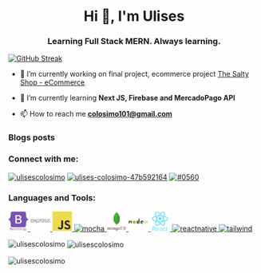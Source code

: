 <h1 align="center">Hi 👋, I'm Ulises</h1>
<h3 align="center">Learning Full Stack MERN. Always learning.</h3>

  [![GitHub Streak](http://github-readme-streak-stats.herokuapp.com?user=ulisescolosimo&theme=dark&hide_border=true&align=center)](https://git.io/streak-stats)

- 🔭 I’m currently working on final project, ecommerce project [The Salty Shop - eCommerce](https://github.com/ulisescolosimo/ecommerce-thesalty)

- 🌱 I’m currently learning **Next JS, Firebase and MercadoPago API**

- 📫 How to reach me **colosimo101@gmail.com**

### Blogs posts
<!-- BLOG-POST-LIST:START -->
<!-- BLOG-POST-LIST:END -->

<h3 align="left">Connect with me:</h3>
<p align="left">
<a href="https://dev.to/ulisescolosimo" target="blank"><img align="center" src="https://raw.githubusercontent.com/rahuldkjain/github-profile-readme-generator/master/src/images/icons/Social/devto.svg" alt="ulisescolosimo" height="30" width="40" /></a>
<a href="https://linkedin.com/in/ulises-colosimo-47b592164" target="blank"><img align="center" src="https://raw.githubusercontent.com/rahuldkjain/github-profile-readme-generator/master/src/images/icons/Social/linked-in-alt.svg" alt="ulises-colosimo-47b592164" height="30" width="40" /></a>
<a href="https://discord.gg/#0560" target="blank"><img align="center" src="https://raw.githubusercontent.com/rahuldkjain/github-profile-readme-generator/master/src/images/icons/Social/discord.svg" alt="#0560" height="30" width="40" /></a>
</p>

<h3 align="left">Languages and Tools:</h3>
<p align="left"> <a href="https://getbootstrap.com" target="_blank" rel="noreferrer"> <img src="https://raw.githubusercontent.com/devicons/devicon/master/icons/bootstrap/bootstrap-plain-wordmark.svg" alt="bootstrap" width="40" height="40"/> </a> <a href="https://expressjs.com" target="_blank" rel="noreferrer"> <img src="https://raw.githubusercontent.com/devicons/devicon/master/icons/express/express-original-wordmark.svg" alt="express" width="40" height="40"/> </a> <a href="https://developer.mozilla.org/en-US/docs/Web/JavaScript" target="_blank" rel="noreferrer"> <img src="https://raw.githubusercontent.com/devicons/devicon/master/icons/javascript/javascript-original.svg" alt="javascript" width="40" height="40"/> </a> <a href="https://mochajs.org" target="_blank" rel="noreferrer"> <img src="https://www.vectorlogo.zone/logos/mochajs/mochajs-icon.svg" alt="mocha" width="40" height="40"/> </a> <a href="https://www.mongodb.com/" target="_blank" rel="noreferrer"> <img src="https://raw.githubusercontent.com/devicons/devicon/master/icons/mongodb/mongodb-original-wordmark.svg" alt="mongodb" width="40" height="40"/> </a> <a href="https://nodejs.org" target="_blank" rel="noreferrer"> <img src="https://raw.githubusercontent.com/devicons/devicon/master/icons/nodejs/nodejs-original-wordmark.svg" alt="nodejs" width="40" height="40"/> </a> <a href="https://reactjs.org/" target="_blank" rel="noreferrer"> <img src="https://raw.githubusercontent.com/devicons/devicon/master/icons/react/react-original-wordmark.svg" alt="react" width="40" height="40"/> </a> <a href="https://reactnative.dev/" target="_blank" rel="noreferrer"> <img src="https://reactnative.dev/img/header_logo.svg" alt="reactnative" width="40" height="40"/> </a> <a href="https://tailwindcss.com/" target="_blank" rel="noreferrer"> <img src="https://www.vectorlogo.zone/logos/tailwindcss/tailwindcss-icon.svg" alt="tailwind" width="40" height="40"/> </a> </p>

<p><img align="left" src="https://github-readme-stats.vercel.app/api/top-langs?username=ulisescolosimo&show_icons=true&locale=en&layout=compact" alt="ulisescolosimo" /></p>

<p>&nbsp;<img align="center" src="https://github-readme-stats.vercel.app/api?username=ulisescolosimo&show_icons=true&locale=en" alt="ulisescolosimo" /></p>

<p><img align="center" src="https://github-readme-streak-stats.herokuapp.com/?user=ulisescolosimo&" alt="ulisescolosimo" /></p>
